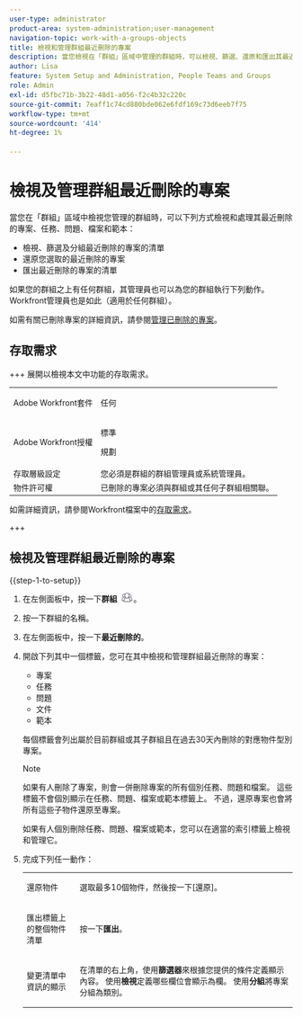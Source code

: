 ```yaml
---
user-type: administrator
product-area: system-administration;user-management
navigation-topic: work-with-a-groups-objects
title: 檢視和管理群組最近刪除的專案
description: 當您檢視在「群組」區域中管理的群組時，可以檢視、篩選、還原和匯出其最近刪除的工作專案、檔案和範本。
author: Lisa
feature: System Setup and Administration, People Teams and Groups
role: Admin
exl-id: d5fbc71b-3b22-48d1-a056-f2c4b32c220c
source-git-commit: 7eaff1c74cd880bde062e6fdf169c73d6eeb7f75
workflow-type: tm+mt
source-wordcount: '414'
ht-degree: 1%

---
```


# 檢視及管理群組最近刪除的專案

當您在「群組」區域中檢視您管理的群組時，可以下列方式檢視和處理其最近刪除的專案、任務、問題、檔案和範本：

* 檢視、篩選及分組最近刪除的專案的清單
* 還原您選取的最近刪除的專案
* 匯出最近刪除的專案的清單

如果您的群組之上有任何群組，其管理員也可以為您的群組執行下列動作。 Workfront管理員也是如此（適用於任何群組）。

如需有關已刪除專案的詳細資訊，請參閱[管理已刪除的專案](../../../administration-and-setup/manage-workfront/manage-deleted-items/manage-deleted-items.md)。

## 存取需求

+++ 展開以檢視本文中功能的存取需求。

<table style="table-layout:auto"> 
 <col> 
 <col> 
 <tbody> 
  <tr> 
   <td>Adobe Workfront套件</td> 
   <td><p>任何</p></td> 
  </tr> 
  <tr> 
   <td>Adobe Workfront授權</td> 
   <td><p>標準</p>
       <p>規劃</p></td>
  </tr> 
  <tr>
   <td>存取層級設定</td> 
   <td>您必須是群組的群組管理員或系統管理員。</td>
  </tr>
  <tr> 
   <td>物件許可權</td>
   <td>已刪除的專案必須與群組或其任何子群組相關聯。</td> 
  </tr> 
 </tbody> 
</table>

如需詳細資訊，請參閱Workfront檔案中的[存取需求](/help/quicksilver/administration-and-setup/add-users/access-levels-and-object-permissions/access-level-requirements-in-documentation.md)。

+++

## 檢視及管理群組最近刪除的專案

{{step-1-to-setup}}

1. 在左側面板中，按一下&#x200B;**群組** ![群組](assets/groups-icon.png)。

1. 按一下群組的名稱。
1. 在左側面板中，按一下&#x200B;**最近刪除的**。
1. 開啟下列其中一個標籤，您可在其中檢視和管理群組最近刪除的專案：

   * 專案
   * 任務
   * 問題
   * 文件
   * 範本

   每個標籤會列出屬於目前群組或其子群組且在過去30天內刪除的對應物件型別專案。

   >[!NOTE]
   >
   >如果有人刪除了專案，則會一併刪除專案的所有個別任務、問題和檔案。 這些標籤不會個別顯示在任務、問題、檔案或範本標籤上。 不過，還原專案也會將所有這些子物件還原至專案。
   >
   >
   >如果有人個別刪除任務、問題、檔案或範本，您可以在適當的索引標籤上檢視和管理它。

1. 完成下列任一動作：

   <table style="table-layout:auto"> 
    <col> 
    <col> 
    <tbody> 
     <tr> 
      <td role="rowheader"> <p>還原物件</p> </td> 
      <td> <p>選取最多10個物件，然後按一下[還原]。<strong></strong></p> </td> 
     </tr> 
     <tr> 
      <td role="rowheader"> <p>匯出標籤上的整個物件清單</p> </td> 
      <td> <p>按一下<strong>匯出</strong>。</p> </td> 
     </tr> 
     <tr data-mc-conditions=""> 
      <td role="rowheader"> <p>變更清單中資訊的顯示</p> </td> 
      <td> <p>在清單的右上角，使用<strong>篩選器</strong>來根據您提供的條件定義顯示內容。 使用<strong>檢視</strong>定義哪些欄位會顯示為欄。 使用<strong>分組</strong>將專案分組為類別。</p> </td> 
     </tr> 
    </tbody> 
   </table>
